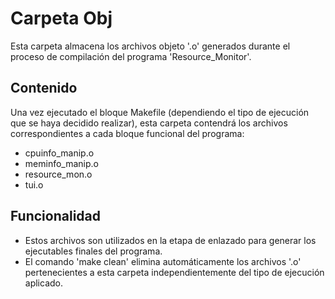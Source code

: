 # Carpeta Obj
Esta carpeta almacena los archivos objeto '.o' generados durante el proceso de compilación del programa 'Resource_Monitor'.

## Contenido
Una vez ejecutado el bloque Makefile (dependiendo el tipo de ejecución que se haya decidido realizar), esta carpeta contendrá los
archivos correspondientes a cada bloque funcional del programa:

- cpuinfo_manip.o
- meminfo_manip.o
- resource_mon.o
- tui.o

## Funcionalidad
- Estos archivos son utilizados en la etapa de enlazado para generar los ejecutables finales del programa.
- El comando 'make clean' elimina automáticamente los archivos '.o' pertenecientes a esta carpeta independientemente
del tipo de ejecución aplicado.
